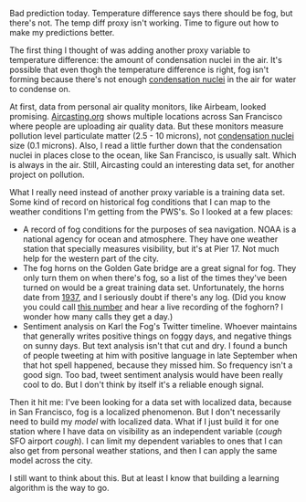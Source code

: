 Bad prediction today. Temperature difference says there should be fog, but there's not. The temp diff proxy isn't working. Time to figure out how to make my predictions better.

The first thing I thought of was adding another proxy variable to temperature difference: the amount of condensation nuclei in the air. It's possible that even thogh the temperature difference is right, fog isn't forming because there's not enough [condensation nuclei](http://starryskies.com/articles/2007/10/fog.html) in the air for water to condense on.

At first, data from personal air quality monitors, like Airbeam, looked promising. [Aircasting.org](http://www.aircasting.org) shows multiple locations across San Francisco where people are uploading air quality data. But these monitors measure pollution level particulate matter (2.5 - 10 microns), not [condensation nuclei]() size (0.1 microns). Also, I read a little further down that the condensation nuclei in places close to the ocean, like San Francisco, is usually salt. Which is always in the air. Still, Aircasting could an interesting data set, for another project on pollution.

What I really need instead of another proxy variable is a training data set. Some kind of record on historical fog conditions that I can map to the weather conditions I'm getting from the PWS's. So I looked at a few places:
- A record of fog conditions for the purposes of sea navigation. NOAA is a national agency for ocean and atmosphere. They have one weather station that specially measures visibility, but it's at Pier 17. Not much help for the western part of the city.
- The fog horns on the Golden Gate bridge are a great signal for fog. They only turn them on when there's fog, so a list of the times they've been turned on would be a great training data set. Unfortunately, the horns date from [1937](http://goldengatebridge.org/research/factsGGBFogHorn.php), and I seriously doubt if there's any log. (Did you know you could call [this number](http://www.thebolditalic.com/articles/4183-everything-you-wanna-know-about-san-franciscos-foghorns) and hear a live recording of the foghorn? I wonder how many calls they get a day.)
- Sentiment analysis on Karl the Fog's Twitter timeline. Whoever maintains that generally writes positive things on foggy days, and negative things on sunny days. But text analysis isn't that cut and dry. I found a bunch of people tweeting at him with positive language in late September when that hot spell happened, because they missed him. So frequency isn't a good sign. Too bad, tweet sentiment analysis would have been really cool to do. But I don't think by itself it's a reliable enough signal.

Then it hit me: I've been looking for a data set with localized data, because in San Francisco, fog is a localized phenomenon. But I don't necessarily need to build my *model* with localized data. What if I just build it for one station where I have data on visibility as an independent variable (*cough* SFO airport *cough*). I can limit my dependent variables to ones that I can also get from personal weather stations, and then I can apply the same model across the city. 

I still want to think about this. But at least I know that building a learning algorithm is the way to go.